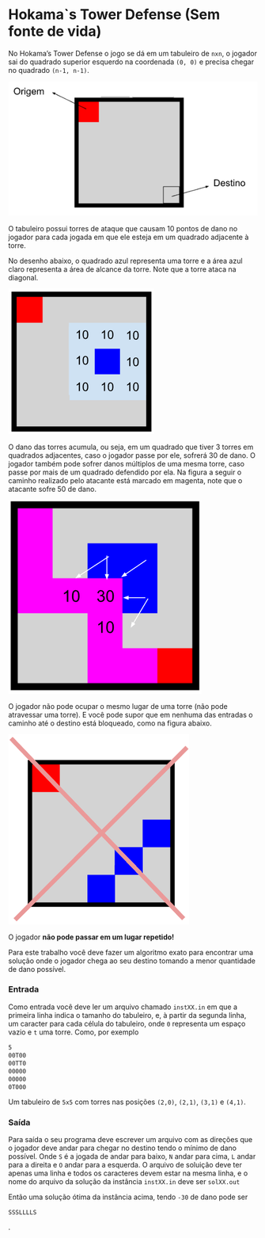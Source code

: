 # Hokama`s Tower Defense (Sem fonte de vida)

No Hokama’s Tower Defense o jogo se dá em um tabuleiro de `nxn`, o jogador sai do quadrado superior esquerdo na coordenada `(0, 0)` e precisa chegar no quadrado `(n-1, n-1)`.

![tabuleiro inicio](hok_area00.png)

O tabuleiro possui torres de ataque que causam 10 pontos de dano no jogador para cada jogada em que ele esteja em um quadrado adjacente à torre.

No desenho abaixo, o quadrado azul representa uma torre e a área azul claro representa a área de alcance da torre. Note que a torre ataca na diagonal.

![tabuleiro inicio](hok_area01.png)

O dano das torres acumula, ou seja, em um quadrado que tiver 3 torres em quadrados adjacentes, caso o jogador passe por ele, sofrerá 30 de dano. O jogador também pode sofrer danos múltiplos de uma mesma torre, caso passe por mais de um quadrado defendido por ela. Na figura a seguir o caminho realizado pelo atacante está marcado em magenta, note que o atacante sofre 50 de dano.

![tabuleiro inicio](hok_area02.png)

O jogador não pode ocupar o mesmo lugar de uma torre (não pode atravessar uma torre). E você pode supor que em nenhuma das entradas o caminho até o destino está bloqueado, como na figura abaixo.


![tabuleiro inicio](hok_area03.png)

O jogador **não pode passar em um lugar repetido!**

Para este trabalho você deve fazer um algoritmo exato para encontrar uma solução onde o jogador chega ao seu destino tomando a menor quantidade de dano possível.

### Entrada

Como entrada você deve ler um arquivo chamado `instXX.in` em que a primeira linha indica o tamanho do tabuleiro, e, à partir da segunda linha, um caracter para cada célula do tabuleiro, onde `0` representa um espaço vazio e `t` uma torre. Como, por exemplo


``` plain
5
00T00
00TT0
00000
00000
0T000
```

Um tabuleiro de `5x5` com torres nas posições `(2,0)`, `(2,1)`, `(3,1)` e `(4,1)`.


### Saída

Para saída o seu programa deve escrever um arquivo com as direções que o jogador deve andar para chegar no destino tendo o mínimo de dano possível. Onde `S` é a jogada de andar para baixo, `N` andar para cima, `L` andar para a direita e `O` andar para a esquerda. O arquivo de soluição deve ter apenas uma linha e todos os caracteres devem estar na mesma linha, e o nome do arquivo da solução da instância `instXX.in` deve ser `solXX.out`

Então uma solução ótima da instância acima, tendo `-30` de dano pode ser


``` plain
SSSLLLLS
```




.
